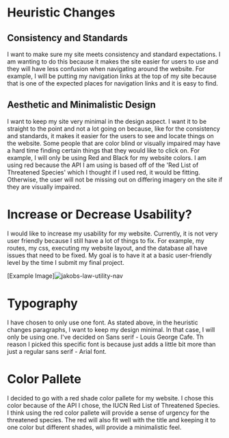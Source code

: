 Heuristic Changes
=================

Consistency and Standards
-------------------------
I want to make sure my site meets consistency and standard expectations. I am wanting to do this because it makes the site easier for users to use and they will have less 
confusion when navigating around the website. For example, I will be putting my navigation links at the top of my site because that is one of the expected places for 
navigation links and it is easy to find.

Aesthetic and Minimalistic Design
---------------------------------
I want to keep my site very minimal in the design aspect. I want it to be straight to the point and not a lot going on because, like for the consistency and standards,
it makes it easier for the users to see and locate things on the website. Some people that are color blind or visually impaired may have a hard time finding certain 
things that they would like to click on. For example, I will only be using Red and Black for my website colors. I am using red because the API I am using is based off of
the 'Red List of Threatened Species' which I thought if I used red, it would be fitting. Otherwise, the user will not be missing out on differing imagery on the site
if they are visually impaired.


Increase or Decrease Usability?
===============================
I would like to increase my usability for my website. Currently, it is not very user friendly because I still have a lot of things to fix. For example, my routes, my css,
executing my website layout, and the database all have issues that need to be fixed. My goal is to have it at a basic user-friendly level by the time I submit my final
project.

[Example Image]![jakobs-law-utility-nav](https://user-images.githubusercontent.com/123998259/222607660-af5f03ef-6a54-48f3-aeff-fd7f53accc88.jpg)


Typography
==========
I have chosen to only use one font. As stated above, in the heuristic changes paragraphs, I want to keep my design minimal.
In that case, I will only be using one. I've decided on Sans serif - Louis George Cafe. Th reason I picked this specific font is because just adds a little bit more than just a regular sans serif - Arial font. 



Color Pallete
=============
I decided to go with a red shade color pallete for my website. I chose this color because of the API I chose, the IUCN Red List of Threatened Species. I think
using the red color pallete will provide a sense of urgency for the threatened species. The red will also fit well with the title and keeping it to one color but different shades, will provide a minimalistic feel.
